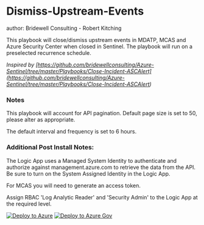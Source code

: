 # Dismiss-Upstream-Events
author: Bridewell Consulting - Robert Kitching

This playbook will close/dismiss upstream events in MDATP, MCAS and Azure Security Center when closed in Sentinel. The playbook will run on a preselected recurrence schedule.

*Inspired by [https://github.com/bridewellconsulting/Azure-Sentinel/tree/master/Playbooks/Close-Incident-ASCAlert] (https://github.com/bridewellconsulting/Azure-Sentinel/tree/master/Playbooks/Close-Incident-ASCAlert)*

### Notes

This playbook will account for API pagination. Default page size is set to 50, please alter as appropriate.

The default interval and frequency is set to 6 hours.


### Additional Post Install Notes:

The Logic App uses a Managed System Identity to authenticate and authorize against management.azure.com to retrieve the data from the API. Be sure to turn on the System Assigned Identity in the Logic App.

For MCAS you will need to generate an access token.

Assign RBAC 'Log Analytic Reader' and 'Security Admin' to the Logic App at the required level.

[![Deploy to Azure](https://aka.ms/deploytoazurebutton)](https://portal.azure.com/#create/Microsoft.Template/uri/https%3A%2F%2Fraw.githubusercontent.com%2FAzure%2FAzure-Sentinel%2Fmaster%2FPlaybooks%2FDismiss-Upstream-Events%2Fazuredeploy.json)
[![Deploy to Azure Gov](https://aka.ms/deploytoazuregovbutton)](https://portal.azure.us/#create/Microsoft.Template/uri/https%3A%2F%2Fraw.githubusercontent.com%2FAzure%2FAzure-Sentinel%2Fmaster%2FPlaybooks%2FDismiss-Upstream-Events%2Fazuredeploy.json)
